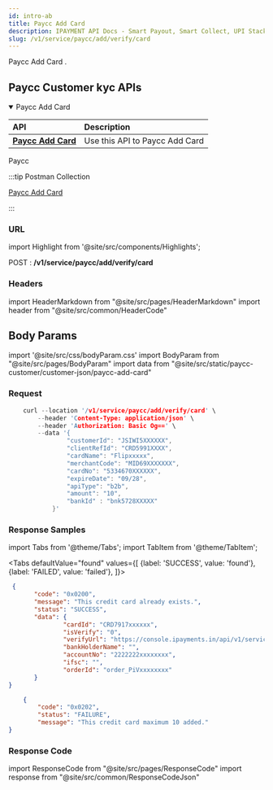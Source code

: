 ```yaml
---
id: intro-ab
title: Paycc Add Card 
description: IPAYMENT API Docs - Smart Payout, Smart Collect, UPI Stack, Validation Suite, Aeps, Dmt
slug: /v1/service/paycc/add/verify/card
---
```


<p>Paycc Add Card . </p>

## Paycc Customer kyc APIs


<details open>
<summary> Paycc Add Card  </summary>

| API                                                                           | Description                                     |
| :---------------------------------------------------------------------------- | :---------------------------------------------- |
| <a href="/docs/v1/service/paycc/add/verify/card">**Paycc Add Card**</a>| Use this API to Paycc Add Card 

</details>


Paycc

:::tip Postman Collection

<a href="https://www.google.com" target="_blank">Paycc Add Card</a>

:::

### URL

import Highlight from '@site/src/components/Highlights';

<Highlight className="post">POST</Highlight> : <strong>/v1/service/paycc/add/verify/card</strong>

### Headers

import HeaderMarkdown from "@site/src/pages/HeaderMarkdown"
import header from "@site/src/common/HeaderCode"

<HeaderMarkdown data={header}/>

## Body Params

import '@site/src/css/bodyParam.css'
import BodyParam from "@site/src/pages/BodyParam"
import data from "@site/src/static/paycc-customer/customer-json/paycc-add-card"

<BodyParam data={data}/>

### Request

```c title="Example Request"
    curl --location '/v1/service/paycc/add/verify/card' \
        --header 'Content-Type: application/json' \
        --header 'Authorization: Basic Og==' \
        --data '{
                "customerId": "JSIWI5XXXXXX",
                "clientRefId": "CRD5991XXXX",
                "cardName": "Flipxxxxx",
                "merchantCode": "MID69XXXXXXX",
                "cardNo": "5334670XXXXXX",
                "expireDate": "09/28",
                "apiType": "b2b",
                "amount": "10",
                "bankId" : "bnk5728XXXXX"
            }'
```

### Response Samples

import Tabs from '@theme/Tabs';
import TabItem from '@theme/TabItem';

<Tabs
    defaultValue="found"
    values={[
        {label: 'SUCCESS', value: 'found'},
        {label: 'FAILED', value: 'failed'},
    ]}>

<TabItem value="found">

 ```json
  {
        "code": "0x0200",
        "message": "This credit card already exists.",
        "status": "SUCCESS",
        "data": {
                "cardId": "CRD7917xxxxxx",
                "isVerify": "0",
                "verifyUrl": "https://console.ipayments.in/api/v1/service/paycc/pay/order_PiV87ZElz5aVcn/eyJpdiI6IjlQUlpXcEtwbmdUeE1sZmN6cccc",
                "bankHolderName": "",
                "accountNo": "2222222xxxxxxxx",
                "ifsc": "",
                "orderId": "order_PiVxxxxxxxx"
        }
}
 ```

</TabItem>

<TabItem value="failed">

```json
    {
        "code": "0x0202",
        "status": "FAILURE",
        "message": "This credit card maximum 10 added."
}
```

</TabItem>
</Tabs>

### Response Code

import ResponseCode from "@site/src/pages/ResponseCode"
import response from "@site/src/common/ResponseCodeJson"

<ResponseCode data={response}/>
